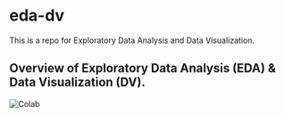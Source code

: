 # eda-dv
This is a repo for Exploratory Data Analysis and Data Visualization.

## Overview of Exploratory Data Analysis (EDA) & Data Visualization (DV).
![Colab](https://github.com/user-attachments/assets/5c871f71-cb3f-4858-bd09-3a6a24c8c10a)


